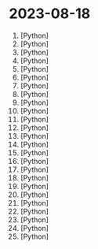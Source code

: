 # 2023-08-18

1. [](https://github.comundefined "Focus on prompting and generating") [Python]
2. [](https://github.comundefined "FaceChain is a deep-learning toolchain for generating your Digital-Twin.") [Python]
3. [](https://github.comundefined "A sample app for the Retrieval-Augmented Generation pattern running in Azure, using Azure Cognitive Search for retrieval and Azure OpenAI large language models to power ChatGPT-style and Q&A experiences.") [Python]
4. [](https://github.comundefined "Langchain-Chatchat (formerly langchain-ChatGLM), local knowledge based LLM (like ChatGLM) QA app with langchain ｜ 基于 Langchain 与 ChatGLM 等语言模型的本地知识库问答") [Python]
5. [](https://github.comundefined "Rift: an AI-native language server for your personal AI software engineer") [Python]
6. [](https://github.comundefined "Official implementation of Neuralangelo: High-Fidelity Neural Surface Reconstruction (CVPR 2023)") [Python]
7. [](https://github.comundefined "AWS zero to hero repo for devops engineers to learn AWS in 30 Days. This repo includes projects, presentations, interview questions and real time examples.") [Python]
8. [](https://github.comundefined "Specify what you want it to build, the AI asks for clarification, and then builds it.") [Python]
9. [](https://github.comundefined "Official Code for DragGAN (SIGGRAPH 2023)") [Python]
10. [](https://github.comundefined "GPT based autonomous agent that does online comprehensive research on any given topic") [Python]
11. [](https://github.comundefined "A game where you are a computer's OS and you have to manage processes, memory and I/O events.") [Python]
12. [](https://github.comundefined "[PREVIEW] Sample code for a simple web chat experience targeting chatGPT through AOAI.") [Python]
13. [](https://github.comundefined "Hackable implementation of state-of-the-art open-source LLMs based on nanoGPT. Supports flash attention, 4-bit and 8-bit quantization, LoRA and LLaMA-Adapter fine-tuning, pre-training. Apache 2.0-licensed.") [Python]
14. [](https://github.comundefined "A high-throughput and memory-efficient inference and serving engine for LLMs") [Python]
15. [](https://github.comundefined "ModelScope: bring the notion of Model-as-a-Service to life.") [Python]
16. [](https://github.comundefined "NEW - YOLOv8 🚀 in PyTorch > ONNX > OpenVINO > CoreML > TFLite") [Python]
17. [](https://github.comundefined "👋 Hey there new grad🎉! We've put together a collection of full-time job openings for SWE, Quant, PM and tech roles in 2024! 🚀") [Python]
18. [](https://github.comundefined "🤗 Transformers: State-of-the-art Machine Learning for Pytorch, TensorFlow, and JAX.") [Python]
19. [](https://github.comundefined "A framework for few-shot evaluation of autoregressive language models.") [Python]
20. [](https://github.comundefined "CodeGeeX2: A More Powerful Multilingual Code Generation Model") [Python]
21. [](https://github.comundefined "SciPy library main repository") [Python]
22. [](https://github.comundefined "PandasAI is a Python library that integrates generative artificial intelligence capabilities into Pandas, making dataframes conversational") [Python]
23. [](https://github.comundefined "one-click deepfake (face swap)") [Python]
24. [](https://github.comundefined "Code and documentation to train Stanford's Alpaca models, and generate the data.") [Python]
25. [](https://github.comundefined "Chat with your documents on your local device using GPT models. No data leaves your device and 100% private.") [Python]
